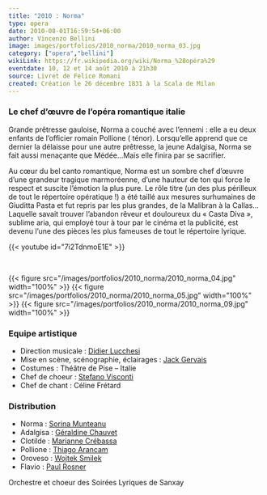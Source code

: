 ```yaml
---
title: "2010 : Norma"
type: opera
date: 2010-08-01T16:59:54+06:00
author: Vincenzo Bellini
image: images/portfolios/2010_norma/2010_norma_03.jpg
category: ["opera","bellini"]
wikiLink: https://fr.wikipedia.org/wiki/Norma_%28opéra%29
eventdate: 10, 12 et 14 août 2010 à 21h30
source: Livret de Felice Romani
created: Création le 26 décembre 1831 à la Scala de Milan
---
```


### Le chef d’œuvre de l’opéra romantique italie

Grande prêtresse gauloise, Norma a couché avec l’ennemi : elle a eu deux enfants de l’officier romain Pollione  ( ténor). Lorsqu’elle apprend que ce dernier la délaisse pour une autre prêtresse, la jeune Adalgisa, Norma se fait aussi menaçante que Médée…Mais elle finira par se sacrifier.

Au cœur du bel canto romantique, Norma est un sombre chef d’œuvre d’une grandeur tragique marmoréenne, d’une hauteur de ton qui force le respect et suscite l’émotion la plus pure. Le rôle titre (un des plus périlleux de tout le répertoire opératique !) a été taillé aux mesures surhumaines de Giuditta Pasta  et fut repris par les plus grandes, de la Malibran à la Callas… Laquelle savait trouver l’abandon  rêveur et douloureux du « Casta Diva », sublime aria, qui employé tour à tour par le cinéma et la publicité, est devenu l’une des pièces les plus fameuses de tout le répertoire lyrique.


{{< youtube id="7i2TdnmoE1E" >}}

&nbsp;

{{< figure src="/images/portfolios/2010_norma/2010_norma_04.jpg" width="100%" >}}
{{< figure src="/images/portfolios/2010_norma/2010_norma_05.jpg" width="100%" >}}
{{< figure src="/images/portfolios/2010_norma/2010_norma_09.jpg" width="100%" >}}


### Equipe artistique

- Direction musicale : [Didier Lucchesi](/artists/didier_lucchesi/)
- Mise en scène, scénographie, éclairages : [Jack Gervais](/artists/jack_gervais/)
- Costumes : Théâtre de Pise – Italie	
- Chef de choeur : [Stefano Visconti](/artists/stefano_visconti/)
- Chef de chant : Céline Frétard

### Distribution

- Norma : [Sorina Munteanu](/artists/sorina_munteanu/)
- Adalgisa : [Géraldine Chauvet](/artists/geraldine_chauvet/)
- Clotilde : [Marianne Crébassa](/artists/marianne_crebassa/)
- Pollione : [Thiago Arancam](/artists/thiago_arancam/)
- Oroveso : [Wojtek Smilek](/artists/wojtek_smilek/)
- Flavio : [Paul Rosner](/artists/paul_rosner/)

Orchestre et choeur des Soirées Lyriques de Sanxay
